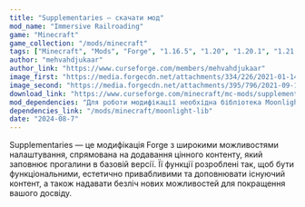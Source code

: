```yaml
---
title: "Supplementaries — скачати мод"
mod_name: "Immersive Railroading"
game: "Minecraft"
game_collection: "/mods/minecraft"
tags: ["Minecraft", "Mods", "Forge", "1.16.5", "1.20", "1.20.1", "1.21.1", "1.21.5"]
author: "mehvahdjukaar"
author_link: "https://www.curseforge.com/members/mehvahdjukaar"
image_first: "https://media.forgecdn.net/attachments/334/226/2021-01-14_02.png"
image_second: "https://media.forgecdn.net/attachments/395/796/2021-09-19_12.png"
download_link: "https://www.curseforge.com/minecraft/mc-mods/supplementaries/files/all?page=1&amp;pageSize=20"
mod_dependencies: "Для роботи модифікації необхідна бібліотека Moonlight Library."
dependencies_link: "/mods/minecraft/moonlight-lib"
date: "2024-08-7"
---
```


Supplementaries — це модифікація Forge з широкими можливостями налаштування, спрямована на додавання цінного контенту, який заповнює прогалини в базовій версії. Її функції розроблені так, щоб бути функціональними, естетично привабливими та доповнювати існуючий контент, а також надавати безліч нових можливостей для покращення вашого досвіду.
